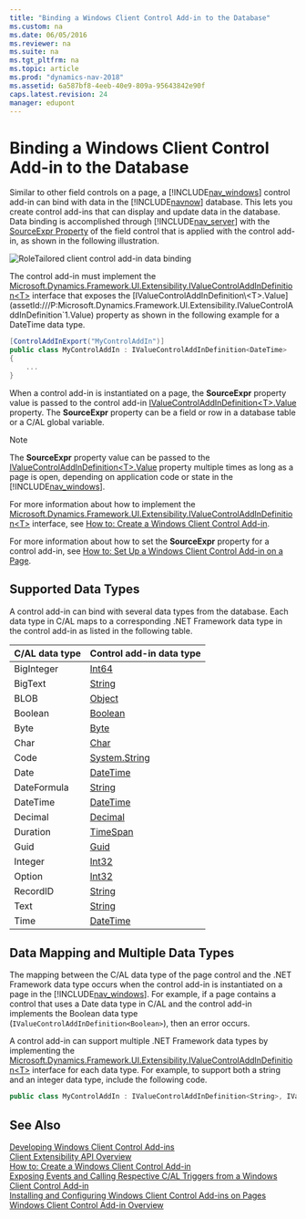 ```yaml
---
title: "Binding a Windows Client Control Add-in to the Database"
ms.custom: na
ms.date: 06/05/2016
ms.reviewer: na
ms.suite: na
ms.tgt_pltfrm: na
ms.topic: article
ms.prod: "dynamics-nav-2018"
ms.assetid: 6a587bf8-4eeb-40e9-809a-95643842e90f
caps.latest.revision: 24
manager: edupont
---
```

# Binding a Windows Client Control Add-in to the Database
Similar to other field controls on a page, a [!INCLUDE[nav_windows](includes/nav_windows_md.md)] control add-in can bind with data in the [!INCLUDE[navnow](includes/navnow_md.md)] database. This lets you create control add-ins that can display and update data in the database. Data binding is accomplished through [!INCLUDE[nav_server](includes/nav_server_md.md)] with the [SourceExpr Property](SourceExpr-Property.md) of the field control that is applied with the control add-in, as shown in the following illustration.  

 ![RoleTailored client control add&#45;in data binding](media/NAVRTCContolAddinDataBinding.png "NAVRTCContolAddinDataBinding")  

 The control add-in must implement the [Microsoft.Dynamics.Framework.UI.Extensibility.IValueControlAddInDefinition\<T>](assetId:///T:Microsoft.Dynamics.Framework.UI.Extensibility.IValueControlAddInDefinition`1) interface that exposes the [IValueControlAddInDefinition\<T>.Value](assetId:///P:Microsoft.Dynamics.Framework.UI.Extensibility.IValueControlAddInDefinition`1.Value) property as shown in the following example for a DateTime data type.  

```c#  
[ControlAddInExport("MyControlAddIn")]  
public class MyControlAddIn : IValueControlAddInDefinition<DateTime>  
{  
    ...  
}  

```  

 When a control add-in is instantiated on a page, the **SourceExpr** property value is passed to the control add-in [IValueControlAddInDefinition\<T>.Value](assetId:///P:Microsoft.Dynamics.Framework.UI.Extensibility.IValueControlAddInDefinition`1.Value) property. The **SourceExpr** property can be a field or row in a database table or a C/AL global variable.  

> [!NOTE]  
>  The **SourceExpr** property value can be passed to the [IValueControlAddInDefinition\<T>.Value](assetId:///P:Microsoft.Dynamics.Framework.UI.Extensibility.IValueControlAddInDefinition`1.Value) property multiple times as long as a page is open, depending on application code or state in the [!INCLUDE[nav_windows](includes/nav_windows_md.md)].  

 For more information about how to implement the [Microsoft.Dynamics.Framework.UI.Extensibility.IValueControlAddInDefinition\<T>](assetId:///T:Microsoft.Dynamics.Framework.UI.Extensibility.IValueControlAddInDefinition`1) interface, see [How to: Create a Windows Client Control Add-in](How-to--Create-a-Windows-Client-Control-Add-in.md).  

 For more information about how to set the **SourceExpr** property for a control add-in, see [How to: Set Up a Windows Client Control Add-in on a Page](How-to--Set-Up-a-Windows-Client-Control-Add-in-on-a-Page.md).  

## Supported Data Types  
 A control add-in can bind with several data types from the database. Each data type in C/AL maps to a corresponding .NET Framework data type in the control add-in as listed in the following table.  

|C/AL data type|Control add-in data type|  
|---------------------|-------------------------------|  
|BigInteger|[Int64](assetId:///T:System.Int64)|  
|BigText|[String](assetId:///T:System.String)|  
|BLOB|[Object](assetId:///T:System.Object)|  
|Boolean|[Boolean](assetId:///T:System.Boolean)|  
|Byte|[Byte](assetId:///T:System.Byte)|  
|Char|[Char](assetId:///T:System.Char)|  
|Code|[System.String](assetId:///T:System.String)|  
|Date|[DateTime](assetId:///T:System.DateTime)|  
|DateFormula|[String](assetId:///T:System.String)|  
|DateTime|[DateTime](assetId:///T:System.DateTime)|  
|Decimal|[Decimal](assetId:///T:System.Decimal)|  
|Duration|[TimeSpan](assetId:///T:System.TimeSpan)|  
|Guid|[Guid](assetId:///T:System.Guid)|  
|Integer|[Int32](assetId:///T:System.Int32)|  
|Option|[Int32](assetId:///T:System.Int32)|  
|RecordID|[String](assetId:///T:System.String)|  
|Text|[String](assetId:///T:System.String)|  
|Time|[DateTime](assetId:///T:System.DateTime)|  

## Data Mapping and Multiple Data Types  
 The mapping between the C/AL data type of the page control and the .NET Framework data type occurs when the control add-in is instantiated on a page in the [!INCLUDE[nav_windows](includes/nav_windows_md.md)]. For example, if a page contains a control that uses a Date data type in C/AL and the control add-in implements the Boolean data type \(`IValueControlAddInDefinition<Boolean>`\), then an error occurs.  

 A control add-in can support multiple .NET Framework data types by implementing the [Microsoft.Dynamics.Framework.UI.Extensibility.IValueControlAddInDefinition\<T>](assetId:///T:Microsoft.Dynamics.Framework.UI.Extensibility.IValueControlAddInDefinition`1) interface for each data type. For example, to support both a string and an integer data type, include the following code.  

```c#  
public class MyControlAddIn : IValueControlAddInDefinition<String>, IValueControlAddInDefinition<Int32>  

```  

## See Also  
 [Developing Windows Client Control Add-ins](Developing-Windows-Client-Control-Add-ins.md)   
 [Client Extensibility API Overview](Client-Extensibility-API-Overview.md)   
 [How to: Create a Windows Client Control Add-in](How-to--Create-a-Windows-Client-Control-Add-in.md)   
 [Exposing Events and Calling Respective C/AL Triggers from a Windows Client Control Add-in](Exposing-Events-and-Calling-Respective-C-AL-Triggers-from-a-Windows-Client-Control-Add-in.md)   
 [Installing and Configuring Windows Client Control Add-ins on Pages](Installing-and-Configuring-Windows-Client-Control-Add-ins-on-Pages.md)   
 [Windows Client Control Add-in Overview](Windows-Client-Control-Add-in-Overview.md)
